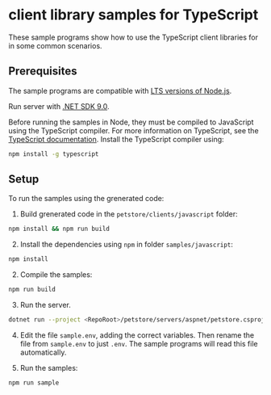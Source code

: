 # client library samples for TypeScript 

These sample programs show how to use the TypeScript client libraries for in some common scenarios.

## Prerequisites

The sample programs are compatible with [LTS versions of Node.js](https://github.com/nodejs/release#release-schedule).

Run server with [.NET SDK 9.0](https://dotnet.microsoft.com/en-us/download/dotnet/9.0).

Before running the samples in Node, they must be compiled to JavaScript using the TypeScript compiler. For more information on TypeScript, see the [TypeScript documentation](https://www.typescriptlang.org/docs/home.html). Install the TypeScript compiler using:


```bash
npm install -g typescript
```

## Setup

To run the samples using the grenerated code:

1. Build grenerated code in the `petstore/clients/javascript` folder:

```bash
npm install && npm run build
```
2. Install the dependencies using `npm` in folder `samples/javascript`:

```bash
npm install
```
2. Compile the samples:

```bash
npm run build
```

3. Run the server.

```bash
dotnet run --project <RepoRoot>/petstore/servers/aspnet/petstore.csproj
```

4. Edit the file `sample.env`, adding the correct variables. Then rename the file from `sample.env` to just `.env`. The sample programs will read this file automatically.

5. Run the samples:

```bash
npm run sample
```
